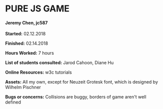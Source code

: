 
PURE JS GAME
===

#### Jeremy Chen, jc587

__Started:__ 02.12.2018

__Finished:__ 02.14.2018

__Hours Worked:__ 7 hours

__List of students consulted:__ Jarod Cahoon, Diane Hu

__Online Resources:__ w3c tutorials

__Assets:__ All my own, except for Neuzeit Grotesk font, which is designed by Wilhelm Pischner

__Bugs or concerns:__ Collisions are buggy, borders of game aren't well defined
